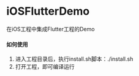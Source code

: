 # iOSFlutterDemo
在iOS工程中集成Flutter工程的Demo



#### 如何使用

1. 进入工程目录后，执行install.sh脚本：./install.sh
2. 打开工程，即可编译运行






